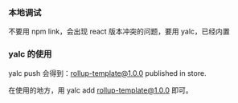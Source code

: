 ### 本地调试

不要用 npm link，会出现 react 版本冲突的问题，要用 yalc，已经内置

### yalc 的使用

yalc push
会得到：rollup-template@1.0.0 published in store.

在使用的地方，用 yalc add rollup-template@1.0.0 即可。
